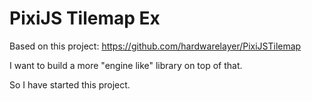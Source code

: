 PixiJS Tilemap Ex
=================

Based on this project: https://github.com/hardwarelayer/PixiJSTilemap

I want to build a more "engine like" library on top of that.

So I have started this project.